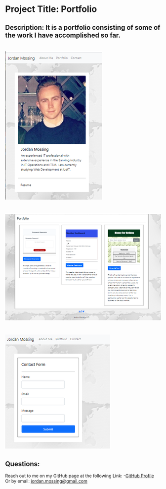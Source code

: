 # Project Title: Portfolio

## Description: It is a portfolio consisting of some of the work I have accomplished so far. 


 
# ![Image](./assets/index.PNG)

 # ![Image](./assets/portfolio.PNG)

 # ![Image](./assets/contact.PNG)



 ## Questions:
Reach out to me on my GitHub page at the following Link:
 -[GitHub Profile](https://github.com/jmo1point0)    
 Or by email: jordan.mossing@gmail.com
 
